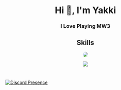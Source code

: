 <h1 align="center">Hi 👋, I'm Yakki</h1>
<h3 align="center">I Love Playing MW3</h3>

<h2 align="center">Skills </h2>

<p align="center">
    <img src="ban1.png" style="border-radius:25px" align="center">
</p>
<p align="center">
  <a href="https://skillicons.dev">
    <img src="https://skillicons.dev/icons?i=python,golang,vscode,js,css,html" />
  </a>
</p>

<p href="https://discord.gg/onlp" align="center">
    <img alt="" src="https://github-readme-stats.vercel.app/api?username=yakkixd&theme=tokyonight&show_icons=true">
</p>

<p href="https://discord.gg/onlp" align="center">
    <img alt="" src=https://lanyard.cnrad.dev/api/1115378147630788618/>
</p>

[![Discord Presence](https://lanyard.cnrad.dev/api/1105462089830637599)](https://discord.com/users/1105462089830637599)
